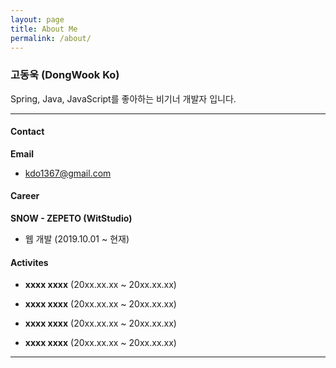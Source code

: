```yaml
---
layout: page
title: About Me
permalink: /about/
---
```



### 고동욱 (DongWook Ko)

Spring, Java, JavaScript를 좋아하는 비기너 개발자 입니다.

---

#### Contact
**Email**
  - kdo1367@gmail.com

<!-- 
#### Education

**동의대학교** (20xx.xx ~ 20xx.xx)
- 경제학전공
 -->

#### Career
**SNOW - ZEPETO (WitStudio)**
- 웹 개발 (2019.10.01 ~ 현재)

#### Activites

- **xxxx xxxx** (20xx.xx.xx ~ 20xx.xx.xx)

- **xxxx xxxx** (20xx.xx.xx ~ 20xx.xx.xx)

- **xxxx xxxx** (20xx.xx.xx ~ 20xx.xx.xx)

- **xxxx xxxx** (20xx.xx.xx ~ 20xx.xx.xx)

---
